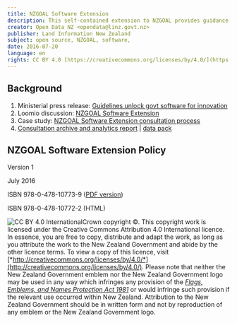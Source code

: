 ```yaml
---
title: NZGOAL Software Extension
description: This self-contained extension to NZGOAL provides guidance to New Zealand Government agencies on the licensing and public release of publicly funded software source code for reuse.
creator: Open Data NZ <opendata@linz.govt.nz>
publisher: Land Information New Zealand
subject: open source, NZGOAL, software,
date: 2016-07-20
language: en
rights: CC BY 4.0 [https://creativecommons.org/licenses/by/4.0/](https://creativecommons.org/licenses/by/4.0/)
---
```


## Background

1.  Ministerial press release: [Guidelines unlock govt software for
    innovation](https://www.beehive.govt.nz/release/guidelines-unlock-govt-software-innovation)
2.  Loomio discussion: [NZGOAL Software
    Extension](https://www.loomio.org/g/NohQxyr9/nzgoal-software-extension-discussion-of-draft)
3.  Case study: [NZGOAL Software Extension consultation
    process]([sitetree_link,id=2688])
4.  [Consultation archive and analytics
    report]([file_link,id=3603]) | [data
    pack]([file_link,id=3605])

## NZGOAL Software Extension Policy

Version 1

July 2016

ISBN 978-0-478-10773-9 ([PDF
version]([file_link,id=3584] "NZGOAL Software Extension in PDF format"))

ISBN 978-0-478-10772-2 (HTML)

![CC BY 4.0
International](https://licensebuttons.net/l/by/4.0/88x31.png)Crown
copyright ©. This copyright work is licensed under the Creative Commons
Attribution 4.0 International licence. In essence, you are free to copy,
distribute and adapt the work, as long as you attribute the work to the
New Zealand Government and abide by the other licence terms. To view a
copy of this licence, visit
[*http://creativecommons.org/licenses/by/4.0/*](http://creativecommons.org/licenses/by/4.0/).
Please note that neither the New Zealand Government emblem nor the New
Zealand Government logo may be used in any way which infringes any
provision of the [*Flags, Emblems, and Names Protection Act
1981*](http://www.legislation.govt.nz/act/public/1981/0047/latest/whole.html#dlm52216)
or would infringe such provision if the relevant use occurred within New
Zealand. Attribution to the New Zealand Government should be in written
form and not by reproduction of any emblem or the New Zealand Government
logo.
